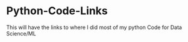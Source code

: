 # Python-Code-Links
This will have the links to where I did most of my python Code for Data Science/ML
